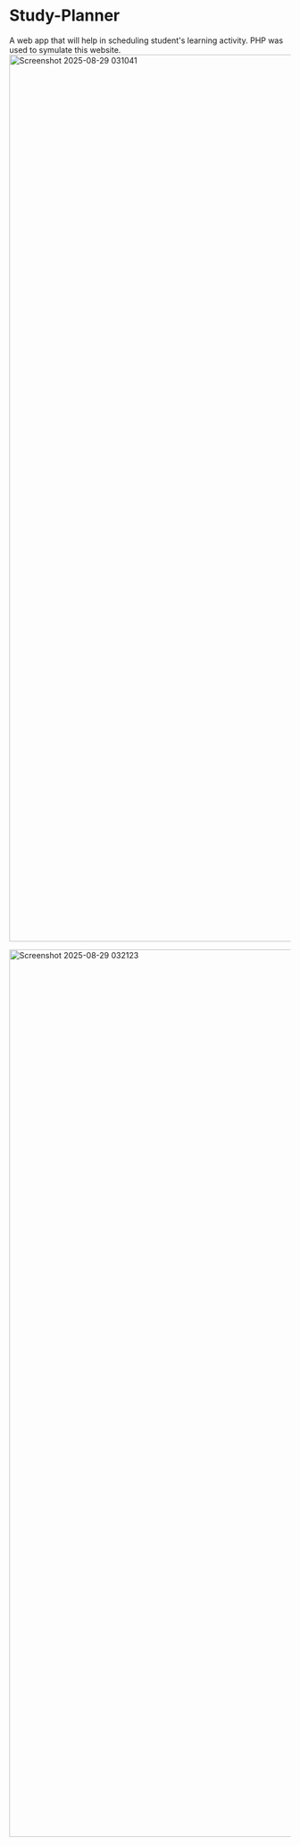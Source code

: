 # Study-Planner
A web app that will help in scheduling student's learning activity.
PHP was used to symulate this website.
<img width="2495" height="1586" alt="Screenshot 2025-08-29 031041" src="https://github.com/user-attachments/assets/0c791963-e0cf-4b1a-9a34-dca4dcd24336" />



<img width="2495" height="1587" alt="Screenshot 2025-08-29 032123" src="https://github.com/user-attachments/assets/d8bd2e4e-97f7-42fe-a3b9-a118c83805f6" />
